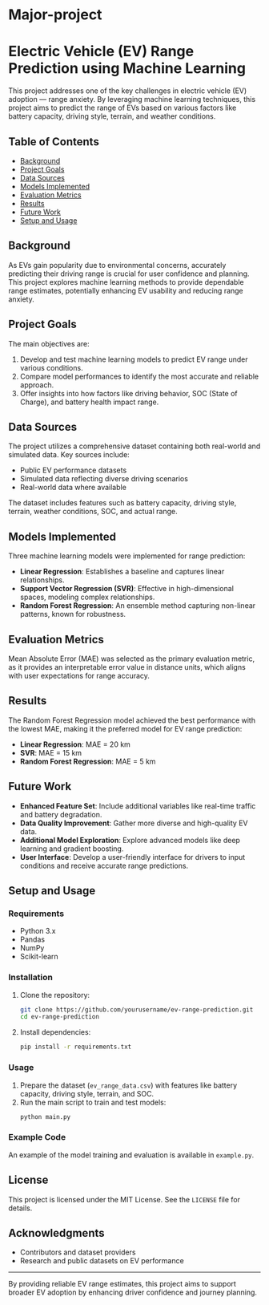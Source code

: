# Major-project
# Electric Vehicle (EV) Range Prediction using Machine Learning

This project addresses one of the key challenges in electric vehicle (EV) adoption — range anxiety. By leveraging machine learning techniques, this project aims to predict the range of EVs based on various factors like battery capacity, driving style, terrain, and weather conditions.

## Table of Contents
- [Background](#background)
- [Project Goals](#project-goals)
- [Data Sources](#data-sources)
- [Models Implemented](#models-implemented)
- [Evaluation Metrics](#evaluation-metrics)
- [Results](#results)
- [Future Work](#future-work)
- [Setup and Usage](#setup-and-usage)

## Background
As EVs gain popularity due to environmental concerns, accurately predicting their driving range is crucial for user confidence and planning. This project explores machine learning methods to provide dependable range estimates, potentially enhancing EV usability and reducing range anxiety.

## Project Goals
The main objectives are:
1. Develop and test machine learning models to predict EV range under various conditions.
2. Compare model performances to identify the most accurate and reliable approach.
3. Offer insights into how factors like driving behavior, SOC (State of Charge), and battery health impact range.

## Data Sources
The project utilizes a comprehensive dataset containing both real-world and simulated data. Key sources include:
- Public EV performance datasets
- Simulated data reflecting diverse driving scenarios
- Real-world data where available

The dataset includes features such as battery capacity, driving style, terrain, weather conditions, SOC, and actual range.

## Models Implemented
Three machine learning models were implemented for range prediction:
- **Linear Regression**: Establishes a baseline and captures linear relationships.
- **Support Vector Regression (SVR)**: Effective in high-dimensional spaces, modeling complex relationships.
- **Random Forest Regression**: An ensemble method capturing non-linear patterns, known for robustness.

## Evaluation Metrics
Mean Absolute Error (MAE) was selected as the primary evaluation metric, as it provides an interpretable error value in distance units, which aligns with user expectations for range accuracy.

## Results
The Random Forest Regression model achieved the best performance with the lowest MAE, making it the preferred model for EV range prediction:
- **Linear Regression**: MAE = 20 km
- **SVR**: MAE = 15 km
- **Random Forest Regression**: MAE = 5 km

## Future Work
- **Enhanced Feature Set**: Include additional variables like real-time traffic and battery degradation.
- **Data Quality Improvement**: Gather more diverse and high-quality EV data.
- **Additional Model Exploration**: Explore advanced models like deep learning and gradient boosting.
- **User Interface**: Develop a user-friendly interface for drivers to input conditions and receive accurate range predictions.

## Setup and Usage

### Requirements
- Python 3.x
- Pandas
- NumPy
- Scikit-learn

### Installation
1. Clone the repository:
    ```bash
    git clone https://github.com/yourusername/ev-range-prediction.git
    cd ev-range-prediction
    ```
2. Install dependencies:
    ```bash
    pip install -r requirements.txt
    ```

### Usage
1. Prepare the dataset (`ev_range_data.csv`) with features like battery capacity, driving style, terrain, and SOC.
2. Run the main script to train and test models:
    ```bash
    python main.py
    ```

### Example Code
An example of the model training and evaluation is available in `example.py`.

## License
This project is licensed under the MIT License. See the `LICENSE` file for details.

## Acknowledgments
- Contributors and dataset providers
- Research and public datasets on EV performance

---

By providing reliable EV range estimates, this project aims to support broader EV adoption by enhancing driver confidence and journey planning.
